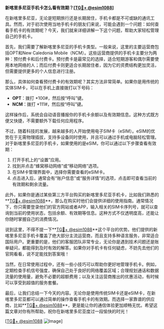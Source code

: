 **新喀里多尼亚手机卡怎么看有效期？[[TG💪+ @esim1088](https://t.me/s/esim1088)]**

在新喀里多尼亚，无论是短期旅行还是长期居住，手机卡都是不可或缺的通讯工具。然而，对于初次使用当地手机卡的朋友们来说，可能会遇到一个问题：如何查看手机卡的有效期呢？今天，我们就来详细讲解一下这个问题，帮助大家轻松管理自己的手机卡。

首先，我们需要了解新喀里多尼亚的手机卡类型。一般来说，这里的主要运营商包括OPT和New Caledonia Mobile（NCM）。这些运营商提供的手机卡主要分为两种：预付费卡和后付费卡。预付费卡是最常见的选择，适合短期游客和偶尔需要使用本地网络的人；而后付费卡则更适合长期居住者，因为它的资费结构更加灵活，但需要提供更多的个人信息进行注册。

那么，具体如何查看预付费卡的有效期呢？其实方法非常简单。如果你是用传统的实体SIM卡，可以在手机上直接拨打以下号码：

- **OPT**：拨打 *100#，然后按“呼叫”键。
- **NCM**：拨打 *111#，然后按“呼叫”键。

这样操作后，系统会自动语音播报你的手机卡余额以及有效期信息。这种方式既方便又快捷，不需要额外下载任何应用程序。

不过，随着科技的发展，越来越多的人开始使用电子SIM卡（eSIM）。eSIM的优势在于无需物理插拔，支持多设备同时使用，并且可以通过手机或电脑轻松管理。对于新喀里多尼亚的手机卡，如果使用的是eSIM，你可以通过以下步骤查看有效期：

1. 打开手机上的“设置”应用。
2. 找到并点击“蜂窝移动网络”或“移动网络”选项。
3. 在SIM卡管理界面中，选择你需要查看的eSIM卡。
4. 点击进入后，通常会有“账户信息”或“服务详情”的选项，点击即可查看当前的有效期和剩余流量。

此外，如果你是通过某些第三方平台购买的新喀里多尼亚手机卡，比如我们熟悉的**[TG💪+ @esim1088](https://t.me/s/esim1088)**，那么在购买时他们会提供详细的使用指南。通常情况下，你只需要登录他们的官方网站或者APP，输入相关的SIM卡序列号，就可以查询到当前的使用状态，包括余额、有效期等信息。这种方式不仅透明度高，还能让你随时掌握自己的消费情况。

说到这里，不得不提一下**[TG💪+ @esim1088](https://t.me/s/esim1088)**这个平台的优势。他们提供的新喀里多尼亚手机卡覆盖了绝大部分主流运营商，而且支持多种语言服务，非常适合国际用户。更重要的是，他们的客服团队非常专业，无论你是遇到技术问题还是账单疑问，都能得到及时有效的解答。如果你对手机卡有任何疑虑，不妨先去他们的官网看看，说不定能找到答案哦！

当然，在日常使用过程中，还有一些小技巧可以帮助你更好地管理手机卡。例如，定期检查手机信号强度，确保自己处于良好的网络覆盖区域；合理规划通话和数据流量的使用量，避免不必要的超额费用；以及关注运营商推出的优惠活动，有时候可以享受到超值的服务套餐。

最后，让我们总结一下今天的内容。无论你是使用传统SIM卡还是eSIM卡，在新喀里多尼亚都可以通过简单的操作查看手机卡的有效期。而选择一家靠谱的供应商，比如**[TG💪+ @esim1088](https://t.me/s/esim1088)**，更是能让你的通信体验更加顺畅无忧。希望这篇文章对你有所帮助，祝你在新喀里多尼亚度过一段愉快的时光！

[[TG💪+ @esim1088](https://t.me/s/esim1088) ![Image](https://i.postimg.cc/4NQfJmqS/Snipaste-2025-05-13-00-14-12.png)]